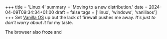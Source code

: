 +++
title = 'Linux 4'
summary = 'Moving to a new distribution.'
date = 2024-04-09T09:34:34+01:00
draft = false
tags = ['linux', 'windows', 'vanillaos']
+++
Set [Vanilla OS](https://vanillaos.org/) up but the lack of firewall pushes me away. *It's just to don't worry about it* for my taste.

The browser also froze and
